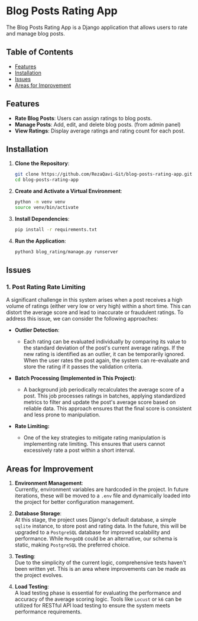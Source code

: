 # Blog Posts Rating App

The Blog Posts Rating App is a Django application that allows users to rate and manage blog posts.

## Table of Contents

- [Features](#features)
- [Installation](#installation)
- [Issues](#Issues)
- [Areas for Improvement](#Areas-for-Improvement)

## Features

- **Rate Blog Posts**: Users can assign ratings to blog posts.
- **Manage Posts**: Add, edit, and delete blog posts. (from admin panel)
- **View Ratings**: Display average ratings and rating count for each post.

## Installation

1. **Clone the Repository**:

   ```bash
   git clone https://github.com/RezaQavi-Git/blog-posts-rating-app.git
   cd blog-posts-rating-app
   ```
2. **Create and Activate a Virtual Environment**:

   ```bash
   python -m venv venv
   source venv/bin/activate
     ```

3. **Install Dependencies**:

   ```bash
   pip install -r requirements.txt
   ```
4. **Run the Application**:

   ```bash
   python3 blog_rating/manage.py runserver
   ```

## Issues

### 1. Post Rating Rate Limiting

A significant challenge in this system arises when a post receives a high volume of ratings (either very low or very high) within a short time. This can distort the average score and lead to inaccurate or fraudulent ratings. To address this issue, we can consider the following approaches:

- **Outlier Detection**:
  - Each rating can be evaluated individually by comparing its value to the standard deviation of the post's current average ratings. If the new rating is identified as an outlier, it can be temporarily ignored. When the user rates the post again, the system can re-evaluate and store the rating if it passes the validation criteria.

- **Batch Processing (Implemented in This Project)**:
  - A background job periodically recalculates the average score 
    of a post. This job processes ratings in batches, applying standardized metrics to filter and update the post's average score based on reliable data. This approach ensures that the final score is consistent and less prone to manipulation.

- **Rate Limiting:**
  - One of the key strategies to mitigate rating manipulation is implementing rate limiting. This ensures that users 
      cannot excessively rate a post within a short interval.

## Areas for Improvement

1. **Environment Management**:  
   Currently, environment variables are hardcoded in the project. In future iterations, these will be moved to a `.env` file and dynamically loaded into the project for better configuration management.  

2. **Database Storage**:  
   At this stage, the project uses Django's default database, a simple `sqlite` instance, to store post and rating data. In the future, this will be upgraded to a `PostgreSQL` database for improved scalability and performance. While `MongoDB` could be an alternative, our schema is static, making `PostgreSQL` the preferred choice.  

3. **Testing**:  
   Due to the simplicity of the current logic, comprehensive tests haven't been written yet. This is an area where improvements can be made as the project evolves.  

4. **Load Testing**:  
   A load testing phase is essential for evaluating the performance and accuracy of the average scoring logic. Tools like `Locust` or `k6` can be utilized for RESTful API load testing to ensure the system meets performance requirements.  
